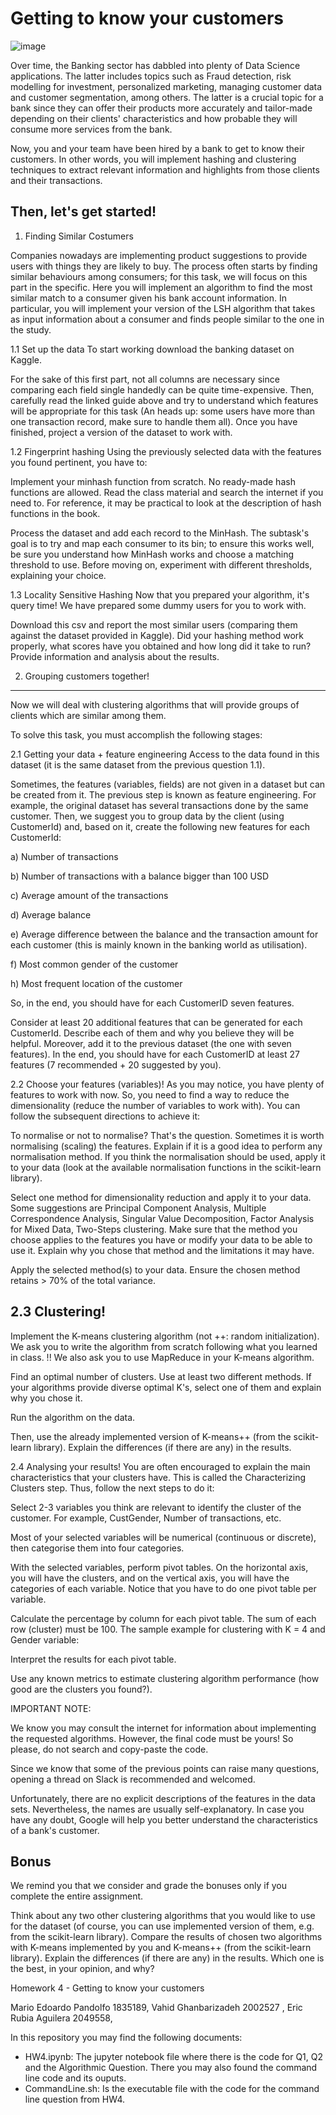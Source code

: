 Getting to know your customers
================================================
![image](https://github.com/user-attachments/assets/ec6c51a3-7f7b-4172-9e22-3c03b6e8edd3)


Over time, the Banking sector has dabbled into plenty of Data Science applications. The latter includes topics such as Fraud detection, risk modelling for investment, personalized marketing, managing customer data and customer segmentation, among others. The latter is a crucial topic for a bank since they can offer their products more accurately and tailor-made depending on their clients' characteristics and how probable they will consume more services from the bank.

Now, you and your team have been hired by a bank to get to know their customers. In other words, you will implement hashing and clustering techniques to extract relevant information and highlights from those clients and their transactions.

Then, let's get started!
----------------------------------------------------

1. Finding Similar Costumers
   
Companies nowadays are implementing product suggestions to provide users with things they are likely to buy. The process often starts by finding similar behaviours among consumers; for this task, we will focus on this part in the specific.
Here you will implement an algorithm to find the most similar match to a consumer given his bank account information. In particular, you will implement your version of the LSH algorithm that takes as input information about a consumer and finds people similar to the one in the study.

1.1 Set up the data
To start working download the banking dataset on Kaggle.

For the sake of this first part, not all columns are necessary since comparing each field single handedly can be quite time-expensive. Then, carefully read the linked guide above and try to understand which features will be appropriate for this task (An heads up: some users have more than one transaction record, make sure to handle them all). Once you have finished, project a version of the dataset to work with.

1.2 Fingerprint hashing
Using the previously selected data with the features you found pertinent, you have to:

Implement your minhash function from scratch. No ready-made hash functions are allowed. Read the class material and search the internet if you need to. For reference, it may be practical to look at the description of hash functions in the book.

Process the dataset and add each record to the MinHash. The subtask's goal is to try and map each consumer to its bin; to ensure this works well, be sure you understand how MinHash works and choose a matching threshold to use. Before moving on, experiment with different thresholds, explaining your choice.

1.3 Locality Sensitive Hashing
Now that you prepared your algorithm, it's query time!
We have prepared some dummy users for you to work with.

Download this csv and report the most similar users (comparing them against the dataset provided in Kaggle).
Did your hashing method work properly, what scores have you obtained and how long did it take to run? Provide information and analysis about the results.

2. Grouping customers together!
--------------------------------------------------
   
Now we will deal with clustering algorithms that will provide groups of clients which are similar among them.

To solve this task, you must accomplish the following stages:

2.1 Getting your data + feature engineering
Access to the data found in this dataset (it is the same dataset from the previous question 1.1).

Sometimes, the features (variables, fields) are not given in a dataset but can be created from it. The previous step is known as feature engineering. For example, the original dataset has several transactions done by the same customer. Then, we suggest you to group data by the client (using CustomerId) and, based on it, create the following new features for each CustomerId:

a) Number of transactions

b) Number of transactions with a balance bigger than 100 USD

c) Average amount of the transactions

d) Average balance

e) Average difference between the balance and the transaction amount for each customer (this is mainly known in the banking world as utilisation).

f) Most common gender of the customer

h) Most frequent location of the customer

So, in the end, you should have for each CustomerID seven features.

Consider at least 20 additional features that can be generated for each CustomerId. Describe each of them and why you believe they will be helpful. Moreover, add it to the previous dataset (the one with seven features). In the end, you should have for each CustomerID at least 27 features (7 recommended + 20 suggested by you).

2.2 Choose your features (variables)!
As you may notice, you have plenty of features to work with now. So, you need to find a way to reduce the dimensionality (reduce the number of variables to work with). You can follow the subsequent directions to achieve it:

To normalise or not to normalise? That's the question. Sometimes it is worth normalising (scaling) the features. Explain if it is a good idea to perform any normalisation method. If you think the normalisation should be used, apply it to your data (look at the available normalisation functions in the scikit-learn library).

Select one method for dimensionality reduction and apply it to your data. Some suggestions are Principal Component Analysis, Multiple Correspondence Analysis, Singular Value Decomposition, Factor Analysis for Mixed Data, Two-Steps clustering. Make sure that the method you choose applies to the features you have or modify your data to be able to use it. Explain why you chose that method and the limitations it may have.

Apply the selected method(s) to your data. Ensure the chosen method retains > 70% of the total variance.

2.3 Clustering!
-------------------------------------------
Implement the K-means clustering algorithm (not ++: random initialization). We ask you to write the algorithm from scratch following what you learned in class. !! We also ask you to use MapReduce in your K-means algorithm.

Find an optimal number of clusters. Use at least two different methods. If your algorithms provide diverse optimal K's, select one of them and explain why you chose it.

Run the algorithm on the data.

Then, use the already implemented version of K-means++ (from the scikit-learn library). Explain the differences (if there are any) in the results.

2.4 Analysing your results!
You are often encouraged to explain the main characteristics that your clusters have. This is called the Characterizing Clusters step. Thus, follow the next steps to do it:

Select 2-3 variables you think are relevant to identify the cluster of the customer. For example, CustGender, Number of transactions, etc.

Most of your selected variables will be numerical (continuous or discrete), then categorise them into four categories.

With the selected variables, perform pivot tables. On the horizontal axis, you will have the clusters, and on the vertical axis, you will have the categories of each variable. Notice that you have to do one pivot table per variable.

Calculate the percentage by column for each pivot table. The sum of each row (cluster) must be 100. The sample example for clustering with K = 4 and Gender variable:

Interpret the results for each pivot table.

Use any known metrics to estimate clustering algorithm performance (how good are the clusters you found?).

IMPORTANT NOTE:

We know you may consult the internet for information about implementing the requested algorithms. However, the final code must be yours! So please, do not search and copy-paste the code.

Since we know that some of the previous points can raise many questions, opening a thread on Slack is recommended and welcomed.

Unfortunately, there are no explicit descriptions of the features in the data sets. Nevertheless, the names are usually self-explanatory. In case you have any doubt, Google will help you better understand the characteristics of a bank's customer.

Bonus
-----------------------------------------
We remind you that we consider and grade the bonuses only if you complete the entire assignment.

Think about any two other clustering algorithms that you would like to use for the dataset (of course, you can use implemented version of them, e.g. from the scikit-learn library). Compare the results of chosen two algorithms with K-means implemented by you and K-means++ (from the scikit-learn library). Explain the differences (if there are any) in the results. Which one is the best, in your opinion, and why?

Homework 4 - Getting to know your customers

Mario Edoardo Pandolfo 1835189, Vahid Ghanbarizadeh 2002527 ,  Eric Rubia Aguilera 2049558,

In this repository you may find the following documents:

-  HW4.ipynb: The jupyter notebook file where there is the code for Q1, Q2 and the Algorithmic Question. There you may also found the command line code and its ouputs.
- CommandLine.sh: Is the executable file with the code for the command line question from HW4.
